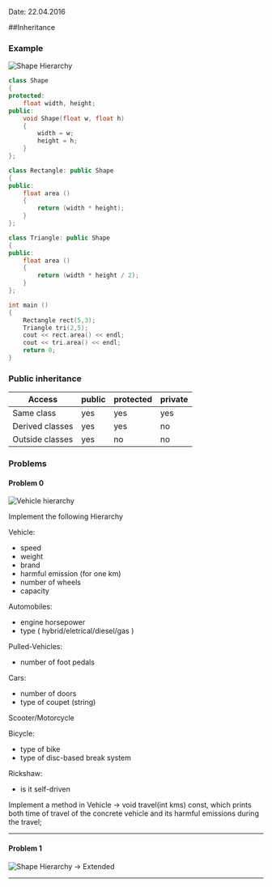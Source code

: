 Date: 22.04.2016  

##Inheritance

### Example

![Shape Hierarchy](http://www.cppforschool.com/images/inheritance-example.png)

```c++
class Shape
{
protected:
	float width, height;
public:
	void Shape(float w, float h)
	{
		width = w;
		height = h;
	}
};

class Rectangle: public Shape
{
public:
	float area ()
	{
		return (width * height);
	}
};

class Triangle: public Shape
{
public:
	float area ()
	{
		return (width * height / 2);
	}
};

int main ()
{
	Rectangle rect(5,3);
	Triangle tri(2,5);
	cout << rect.area() << endl;
	cout << tri.area() << endl;
	return 0;
}
```

### Public inheritance

| Access | public | protected | private |
|--------|--------|-----------|-------|
| Same class | yes | yes | yes |
| Derived classes | yes | yes | no |
| Outside classes | yes | no | no |

### Problems

#### Problem 0

![Vehicle hierarchy](http://ecomputernotes.com/images/inheritance.jpg)  

Implement the following Hierarchy

Vehicle:
* speed
* weight
* brand
* harmful emission (for one km)
* number of wheels
* capacity

Automobiles:
* engine horsepower
* type ( hybrid/eletrical/diesel/gas )

Pulled-Vehicles:
* number of foot pedals

Cars:
* number of doors
* type of coupet (string)

Scooter/Motorcycle

Bicycle:
* type of bike
* type of disc-based break system

Rickshaw:
* is it self-driven

Implement a method in Vehicle -> void travel(int kms) const, which prints both time of travel of the concrete vehicle and its harmful emissions during the travel;


---

#### Problem 1

![Shape Hierarchy -> Extended](http://www.learncpp.com/images/CppTutorial/Section11/ShapesInheritance.png)

---
